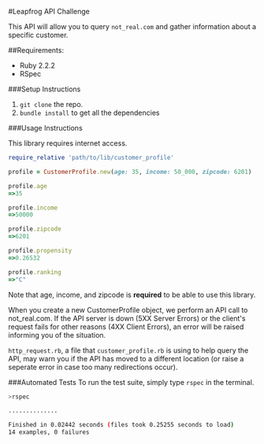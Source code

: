 #Leapfrog API Challenge

This API will allow you to query ```not_real.com``` and gather information about a specific customer.

##Requirements:
- Ruby 2.2.2
- RSpec

###Setup Instructions

1. ```git clone``` the repo.
2. ```bundle install``` to get all the dependencies

###Usage Instructions

This library requires internet access.

```ruby
require_relative 'path/to/lib/customer_profile'

profile = CustomerProfile.new(age: 35, income: 50_000, zipcode: 6201)

profile.age
=>35

profile.income
=>50000

profile.zipcode
=>6201

profile.propensity
=>0.26532

profile.ranking
=>"C"
```

Note that age, income, and zipcode is **required** to be able to use this library.

When you create a new CustomerProfile object, we perform an API call to not_real.com. If the API server is down (5XX Server Errors) or the client's request fails for other reasons (4XX Client Errors), an error will be raised informing you of the situation.

```http_request.rb```, a file that ```customer_profile.rb``` is using to help query the API, may warn you if the API has moved to a different location (or raise a seperate error in case too many redirections occur).

###Automated Tests
To run the test suite, simply type ```rspec``` in the terminal.

```bash
>rspec

..............

Finished in 0.02442 seconds (files took 0.25255 seconds to load)
14 examples, 0 failures
```